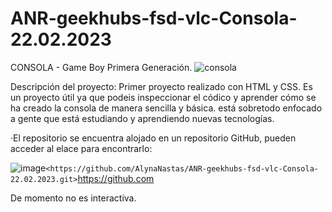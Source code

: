 # ANR-geekhubs-fsd-vlc-Consola-22.02.2023
CONSOLA - Game Boy Primera Generación.
![consola](https://user-images.githubusercontent.com/121962750/214666983-31c614ac-5647-49af-a49f-90a0b670a66b.png)

Descripción del proyecto: 
Primer proyecto realizado con HTML y CSS.
Es un proyecto útil ya que podeis inspeccionar el códico y aprender cómo se ha creado la consola de manera sencilla y básica.
está sobretodo enfocado a gente que está estudiando y aprendiendo nuevas tecnologías.

·El repositorio se encuentra alojado en un repositorio GitHub, pueden acceder al elace para encontrarlo:

![image](https://user-images.githubusercontent.com/121962750/214680312-e3dd48fe-131c-48d5-a48c-d1d232e3cdaa.png)`<https://github.com/AlynaNastas/ANR-geekhubs-fsd-vlc-Consola-22.02.2023.git>`<https://github.com> 

De momento no es interactiva.


